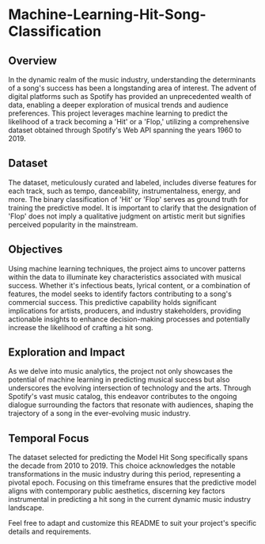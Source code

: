 # Machine-Learning-Hit-Song-Classification

## Overview

In the dynamic realm of the music industry, understanding the determinants of a song's success has been a longstanding area of interest. The advent of digital platforms such as Spotify has provided an unprecedented wealth of data, enabling a deeper exploration of musical trends and audience preferences. This project leverages machine learning to predict the likelihood of a track becoming a 'Hit' or a 'Flop,' utilizing a comprehensive dataset obtained through Spotify's Web API spanning the years 1960 to 2019.

## Dataset

The dataset, meticulously curated and labeled, includes diverse features for each track, such as tempo, danceability, instrumentalness, energy, and more. The binary classification of 'Hit' or 'Flop' serves as ground truth for training the predictive model. It is important to clarify that the designation of 'Flop' does not imply a qualitative judgment on artistic merit but signifies perceived popularity in the mainstream.

## Objectives

Using machine learning techniques, the project aims to uncover patterns within the data to illuminate key characteristics associated with musical success. Whether it's infectious beats, lyrical content, or a combination of features, the model seeks to identify factors contributing to a song's commercial success. This predictive capability holds significant implications for artists, producers, and industry stakeholders, providing actionable insights to enhance decision-making processes and potentially increase the likelihood of crafting a hit song.

## Exploration and Impact

As we delve into music analytics, the project not only showcases the potential of machine learning in predicting musical success but also underscores the evolving intersection of technology and the arts. Through Spotify's vast music catalog, this endeavor contributes to the ongoing dialogue surrounding the factors that resonate with audiences, shaping the trajectory of a song in the ever-evolving music industry.

## Temporal Focus

The dataset selected for predicting the Model Hit Song specifically spans the decade from 2010 to 2019. This choice acknowledges the notable transformations in the music industry during this period, representing a pivotal epoch. Focusing on this timeframe ensures that the predictive model aligns with contemporary public aesthetics, discerning key factors instrumental in predicting a hit song in the current dynamic music industry landscape.

Feel free to adapt and customize this README to suit your project's specific details and requirements.